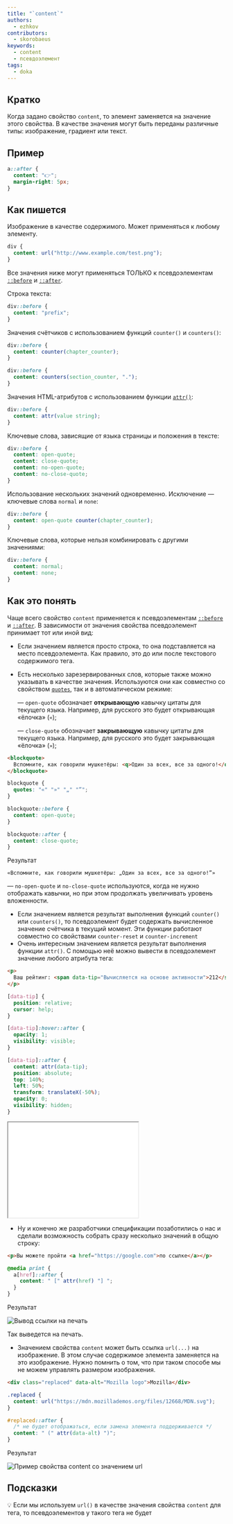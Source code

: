```yaml
---
title: "`content`"
authors:
  - ezhkov
contributors:
  - skorobaeus
keywords:
  - content
  - псевдоэлемент
tags:
  - doka
---
```


## Кратко

Когда задано свойство `content`, то элемент заменяется на значение этого свойства. В качестве значения могут быть переданы различные типы: изображение, градиент или текст.

## Пример

```css
a::after {
  content: "👉";
  margin-right: 5px;
}
```

## Как пишется

Изображение в качестве содержимого. Может применяться к любому элементу.

```css
div {
  content: url("http://www.example.com/test.png");
}
```

Все значения ниже могут применяться ТОЛЬКО к псевдоэлементам [`::before`](/css/before/) и [`::after`](/css/after/).

Строка текста:

```css
div::before {
  content: "prefix";
}
```

Значения счётчиков с использованием функций `counter()` и `counters()`:

```css
div::before {
  content: counter(chapter_counter);
}

div::before {
  content: counters(section_counter, ".");
}
```

Значения HTML-атрибутов с использованием функции [`attr()`](/css/attr/):

```css
div::before {
  content: attr(value string);
}
```

Ключевые слова, зависящие от языка страницы и положения в тексте:

```css
div::before {
  content: open-quote;
  content: close-quote;
  content: no-open-quote;
  content: no-close-quote;
}
```

Использование нескольких значений одновременно. Исключение — ключевые слова `normal` и `none`:

```css
div::before {
  content: open-quote counter(chapter_counter);
}
```

Ключевые слова, которые нельзя комбинировать с другими значениями:


```css
div::before {
  content: normal;
  content: none;
}
```

## Как это понять

Чаще всего свойство `content` применяется к псевдоэлементам [`::before`](/css/before/) и [`::after`](/css/after/). В зависимости от значения свойства псевдоэлемент принимает тот или иной вид:

- Если значением является просто строка, то она подставляется на место псевдоэлемента. Как правило, это до или после текстового содержимого тега.
- Есть несколько зарезервированных слов, которые также можно указывать в качестве значения. Используются они как совместно со свойством [`quotes`](/css/quotes/), так и в автоматическом режиме:

  — `open-quote` обозначает **открывающую** кавычку цитаты для текущего языка. Например, для русского это будет открывающая «ёлочка» (`«`);

  — `close-quote` обозначает **закрывающую** кавычку цитаты для текущего языка. Например, для русского это будет закрывающая «ёлочка» (`»`);

```html
<blockquote>
  Вспомните, как говорили мушкетёры: <q>Один за всех, все за одного!</q>
</blockquote>
```

```css
blockquote {
  quotes: "«" "»" "„" "”";
}

blockquote::before {
  content: open-quote;
}

blockquote::after {
  content: close-quote;
}
```

Результат

```
«Вспомните, как говорили мушкетёры: „Один за всех, все за одного!”»
```

  — `no-open-quote` и `no-close-quote` используются, когда не нужно отображать кавычки, но при этом продолжать увеличивать уровень вложенности.

- Если значением является результат выполнения функций `counter()` или `counters()`, то псевдоэлемент будет содержать вычисленное значение счётчика в текущий момент. Эти функции работают совместно со свойствами `counter-reset` и `counter-increment`
- Очень интересным значением является результат выполнения функции `attr()`. С помощью неё можно вывести в псевдоэлемент значение любого атрибута тега:

```html
<p>
  Ваш рейтинг: <span data-tip="Вычисляется на основе активности">212</span>
</p>
```

```css
[data-tip] {
  position: relative;
  cursor: help;
}

[data-tip]:hover::after {
  opacity: 1;
  visibility: visible;
}

[data-tip]::after {
  content: attr(data-tip);
  position: absolute;
  top: 140%;
  left: 50%;
  transform: translateX(-50%);
  opacity: 0;
  visibility: hidden;
}
```

<iframe title="Всплывающая подсказка к рейтингу" src="demos/rating/" height="220"></iframe>

- Ну и конечно же разработчики спецификации позаботились о нас и сделали возможность собрать сразу несколько значений в общую строку:

```html
<p>Вы можете пройти <a href="https://google.com">по ссылке</a></p>
```

```css
@media print {
  a[href]::after {
    content: " [" attr(href) "] ";
  }
}
```

Результат

![Вывод ссылки на печать](images/print.png)

Так выведется на печать.

- Значением свойства `content` может быть ссылка `url(...)` на изображение. В этом случае содержимое элемента заменяется на это изображение. Нужно помнить о том, что при таком способе мы не можем управлять размером изображения.

```html
<div class="replaced" data-alt="Mozilla logo">Mozilla</div>
```

```css
.replaced {
  content: url("https://mdn.mozillademos.org/files/12668/MDN.svg");
}

#replaced::after {
  /* не будет отображаться, если замена элемента поддерживается */
  content: " (" attr(data-alt) ")";
}
```

Результат

![Пример свойства content со значением url](images/MDN.svg)

## Подсказки

💡 Если мы используем `url()` в качестве значения свойства `content` для тега, то псевдоэлементов у такого тега не будет
